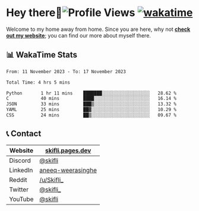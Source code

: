 # Hey there:wave:![Profile Views](https://komarev.com/ghpvc/?username=skifli) [![wakatime](https://wakatime.com/badge/user/b4317b02-0c6d-457b-82a4-a448b8a8d1df.svg)](https://wakatime.com/@b4317b02-0c6d-457b-82a4-a448b8a8d1df)

Welcome to my home away from home. Since you are here, why not [**check out my website**](https://skifli.pages.dev); you can find our more about myself there.

## 📊 WakaTime Stats

<!--START_SECTION:waka-->

```txt
From: 11 November 2023 - To: 17 November 2023

Total Time: 4 hrs 5 mins

Python       1 hr 11 mins    ███████░░░░░░░░░░░░░░░░░░   28.62 %
C            40 mins         ████░░░░░░░░░░░░░░░░░░░░░   16.14 %
JSON         33 mins         ███▒░░░░░░░░░░░░░░░░░░░░░   13.32 %
YAML         25 mins         ██▓░░░░░░░░░░░░░░░░░░░░░░   10.29 %
CSS          24 mins         ██▒░░░░░░░░░░░░░░░░░░░░░░   09.67 %
```

<!--END_SECTION:waka-->

## 📞 Contact

| Website  | [skifli.pages.dev](https://skifli.pages.dev)                       |
|----------|--------------------------------------------------------------------|
| Discord  | [@skifli](https://discord.com/users/1072069875993956372)           |
| LinkedIn | [aneeq-weerasinghe](https://www.linkedin.com/in/aneeq-weerasinghe) |
| Reddit   | [/u/Skifli_](https://www.reddit.com/user/skifli_)                  |
| Twitter  | [@skifli_](https://twitter.com/@skifli_)                           |
| YouTube  | [@skifli](https://www.youtube.com/channel/@skifli)                 |
